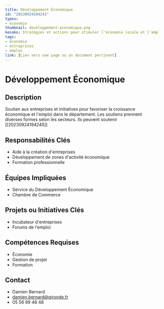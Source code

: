 ```yaml
---
title: Développement Économique
id: "20230924194241"
types:
- économie
thumbnail: developpement-economique.png
kesako: Stratégies et actions pour stimuler l'économie locale et l'emploi.
tags:
- économie
- entreprises
- emploi
link: [Lien vers une page ou un document pertinent]
---
```

# Développement Économique

## Description
Soutien aux entreprises et initiatives pour favoriser la croissance économique et l'emploi dans le département.
Les soutiens prennent diverses formes selon les secteurs. Ils peuvent soutenir [[20230924194245]]

## Responsabilités Clés
- Aide à la création d'entreprises
- Développement de zones d'activité économique
- Formation professionnelle

## Équipes Impliquées
- Service du Développement Économique
- Chambre de Commerce

## Projets ou Initiatives Clés
- Incubateur d'entreprises
- Forums de l'emploi

## Compétences Requises
- Économie
- Gestion de projet
- Formation

## Contact
- Damien Bernard
- damien.bernard@gironde.fr
- 05 56 99 48 48
